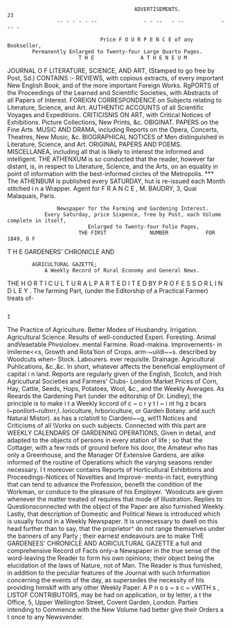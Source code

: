                                             ADVERTISEMENTS.                                                        23
                    -- - - - - --               - - --   - --            -  -- -

                                  Price F O U R P E N C E of any Bookseller,
            Permanently Enlarged to Twenty-four Large Quarto Pages.
                           T H E               A T H E N E U M
   JOURNAL O F LITERATURE, SCIENCE, AND ART,
                                       (Stamped to go free by Post, Sd.)
                                       CONTAINS :-
REVIEWS, with copious extracts, of every important New English Book, and of the more important
     Foreign Works.
RgPORTS of the Proceedings of the Learned and Scientific Societies, with Abstracts of all Papers
     of Interest.
FOREIGN CORRESPONDENCE on Subjects relating to Literature, Science, and Art.
AUTHENTIC ACCOUNTS of all Scientific Voyages and Expeditions.
CRITICISNIS ON ART, with Critical Notices of Exhibitions. Picture Collections, New
      Prints, &c.
OBIGINAT. PAPERS on the Fine Arts.
MUSIC AND DRAMA, including Reports on the Opera, Concerts, Theatres, New Music, &c.
BIOGRAPHICAL NOTICES of Men distinguished in Literature, Science, and Art.
ORIGINAL PAPERS AND POEMS.
MISCELLANEA, including all that is likely to interest the informed and intelligent.
                                       THE ATHENXUM
is so conducted that the reader, however far distant, is, in respect to Literature, Science, and the Arts,
on an equality in point of information with the best-informed circles of the Metropolis.
  ***  The ATHENBUM      is published every SATURDAY,   hut is re-issued each Month stitched i n a Wrapper.
                      Agent for F R A N C E , M. BAUDRY,    3, Quai Malaquais, Paris.

                    Newspaper for the Farming and Gardening Interest.
                Every Saturday, price Sixpence, free by Post, each Volume complete in itself,
                              Enlarged to Twenty-four Folio Pages,
                           THE FIRST              NUMBER            FOR       1849, O F
 T H E               GARDENERS'                                           CHRONICLE
                                                         AND

            AGRICULTURAL GAZETTE;
                A Weekly Record of Rural Economy and General News.
 THE       H O R T I C U L T U R A L P A R T E D I T E D BY P R O F E S S O R L I N D L E Y .
     The farming Part, (under the Editorship of a Practical Farmer) treats of-

                                                                                I
The Practice of Agriculture.                  Better Modes of Husbandry.               Irrigation.
Agricultural Science.                         Results of well-conducted Experi.        Foresting.
Animal andVeaetable Phvsioloev.                 mental Farmine.                        Road-makina.
lmprovernents- in lmilerne&lt;&lt;s,                Growth and Rota'tion of Crops.            arm-~uildi~~s.
   described by Woodcuts when-                Stock.                                   Labourers.
   ever requisite.                            Drainage.                                Agricultural Puhlications, &c.,&c.
                       In short, whatever affects the beneficial employment of capital i n land.
Reports are regularly given of the English, Scotch, and Irish Agricultural Societies and Farmers' Clubs-
    London Market Prices of Corn, Hay, Cattle, Seeds, Hops, Potatoes, Wool, &c., and the Weekly Averages.
   As Reeards the Gardening Part (under the editorship of Dr. Lindley), the principle is to make i t
 a Weekly kccord of c ~ c r y t l ~ i nt hg z bcars l~ponllort~rultnrr,I..loriculture, hrboriculture, or Garden Botany.
 arld such Natural Mistor). as has a rclatiotl to Ciardeni~~g,     wit11 Notices and Criticisms of all \Vorks on such
 subjects. Connected with this part are
                            WEEKLY CALENDARS OF GARDENING OPERATIONS,
Given in detail, and adapted to the objects of persons in every station of life ; so that the Cottager, with a few
rods of ground before his door, the Amateur who has only a Greenhouse, and the Manager Of Extensive
Gardens, are alike informed of the routine of Operations which the varying seasons render necessary. I t
 moreover contains Reports of Horticultural Exhibitions and Proceedings-Notices of Novelties and Improve-
 ments-in fact, everything that can tend to advance the Profession, benefit the condition of the Workman, or
 conduce to the pleasure of his Employer. 'Woodcuts are given whenever the matter treated of requires that
 mode of Illustration.
   Replies to Questionsconnected with the object of the Paper are also furnished Weekly.
    Lastly, that description of Domestic and Political News is introduced which is usually found in a
 Weekly Newspaper. It is unnecessary to dwell on this head further than to say, that the proprietor^ do not
 range themselves under the banners of any Party ; their earnest endeavours are to make THE GARDENEES'
 CHRONICLE     AND AORICULTURAL           GAZETTE   a full and comprehensive Record of Facts only-a Newspaper in the
 true sense of the word-leaving the Reader to form his own opinions; their object being the elucidation of the
 laws of Nature, not of Man. The Reader is thus furnished, in addition to the peculiar features of
 the Journal with such Information concerning the events of the day, as supersedes the necessity of hls
 providing himsklf with any other Weekly Paper.
   A P n o s ~ s c ~ vWITH
                      s , LISTOF CONTRIBUTORS,            may be had on application, or by letter, a t the Office, 5, Upper
 Wellington Street, Covent Garden, London.
   Parties intending to Commence with the New Volume had better give their
                       Orders a t once to any Newsvender.
